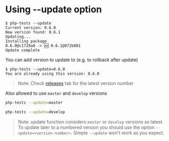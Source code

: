 # Using --update option

```text
$ php-tests --update
Current version: 0.6.0
New version found: 0.6.1
Updating...
Installing package
0.6.0@c1729a8 -> 🆕 0.6.1@872b081
Update complete
```

You can add version to update to (e.g. to rollback after update)

```text
$ php-tests --update=0.6.0
You are already using this version: 0.6.0
```

> Note: Check [releases](https://github.com/alecrabbit/sh-php-dev-helper/releases) tab for the latest version number

Also allowed to use `master` and `develop` versions

```bash
php-tests --update=master
```

```bash
php-tests --update=develop
```

> Note: update function considers `master` or `develop` versions as latest. To update later to a numbered version you should use the option `--update=<version-number>`. Simple `--update` won't work as you expect.
